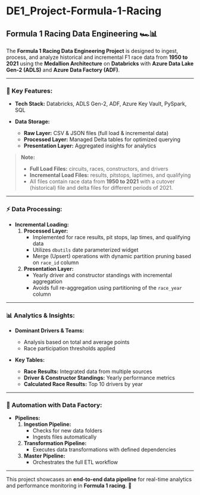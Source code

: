 # DE1_Project-Formula-1-Racing

## Formula 1 Racing Data Engineering 🏎️📊

The **Formula 1 Racing Data Engineering Project** is designed to ingest, process, and analyze historical and incremental F1 race data from **1950 to 2021** using the **Medallion Architecture** on **Databricks** with **Azure Data Lake Gen-2 (ADLS)** and **Azure Data Factory (ADF)**.

---

### 🚀 Key Features:

- **Tech Stack:** Databricks, ADLS Gen-2, ADF, Azure Key Vault, PySpark, SQL

- **Data Storage:**
  - **Raw Layer:** CSV & JSON files (full load & incremental data)
  - **Processed Layer:** Managed Delta tables for optimized querying
  - **Presentation Layer:** Aggregated insights for analytics

> **Note:**
> - **Full Load Files:** circuits, races, constructors, and drivers  
> - **Incremental Load Files:** results, pitstops, laptimes, and qualifying  
> - All files contain race data from **1950 to 2021** with a cutover (historical) file and delta files for different periods of 2021.

---

### ⚡ Data Processing:

- **Incremental Loading:**
  1. **Processed Layer:**
     - Implemented for race results, pit stops, lap times, and qualifying data
     - Utilizes `dbutils` date parameterized widget
     - Merge (Upsert) operations with dynamic partition pruning based on `race_id` column
  2. **Presentation Layer:**
     - Yearly driver and constructor standings with incremental aggregation
     - Avoids full re-aggregation using partitioning of the `race_year` column

---

### 📊 Analytics & Insights:

- **Dominant Drivers & Teams:**
  - Analysis based on total and average points
  - Race participation thresholds applied

- **Key Tables:**
  - **Race Results:** Integrated data from multiple sources
  - **Driver & Constructor Standings:** Yearly performance metrics
  - **Calculated Race Results:** Top 10 drivers by year

---

### 🔄 Automation with Data Factory:

- **Pipelines:**
  1. **Ingestion Pipeline:**
     - Checks for new data folders
     - Ingests files automatically
  2. **Transformation Pipeline:**
     - Executes data transformations with defined dependencies
  3. **Master Pipeline:**
     - Orchestrates the full ETL workflow

---

This project showcases an **end-to-end data pipeline** for real-time analytics and performance monitoring in **Formula 1 racing**. 🎽

